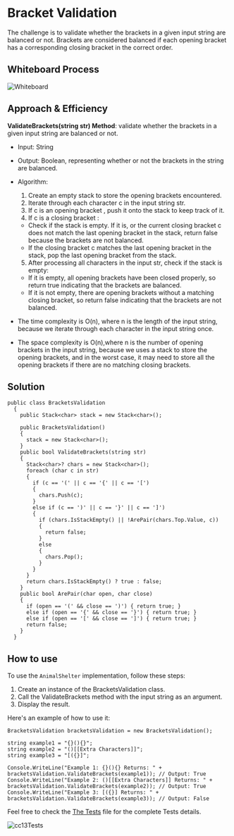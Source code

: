 # Bracket Validation

The challenge is to validate whether the brackets in a given input string are balanced or not. Brackets are considered balanced if each opening bracket has a corresponding closing bracket in the correct order.

## Whiteboard Process
![Whiteboard](./CC13WB.jpg)

## Approach & Efficiency

**ValidateBrackets(string str) Method**: validate whether the brackets in a given input string are balanced or not.

- Input: String
- Output: Boolean, representing whether or not the brackets in the string are balanced.

- Algorithm:
  1. Create an empty stack to store the opening brackets encountered.
  2. Iterate through each character c in the input string str.
  3. If c is an opening bracket , push it onto the stack to keep track of it.
  4. If c is a closing bracket :
    - Check if the stack is empty. If it is, or the current closing bracket c does not match the last opening bracket in the stack, return false because the brackets are not balanced.
    - If the closing bracket c matches the last opening bracket in the stack, pop the last opening bracket from the stack.
  5. After processing all characters in the input str, check if the stack is empty:
    - If it is empty, all opening brackets have been closed properly, so return true indicating that the brackets are balanced.
    - If it is not empty, there are opening brackets without a matching closing bracket, so return false indicating that the brackets are not balanced.

- The time complexity is O(n), where n is the length of the input string, because we iterate through each character in the input string once.
- The space complexity is O(n),where n is the number of opening brackets in the input string, because we uses a stack to store the opening brackets, and in the worst case, it may need to store all the opening brackets if there are no matching closing brackets.




## Solution

```
public class BracketsValidation
  {
    public Stack<char> stack = new Stack<char>();

    public BracketsValidation()
    {
      stack = new Stack<char>();
    }
    public bool ValidateBrackets(string str)
    {
      Stack<char>? chars = new Stack<char>();
      foreach (char c in str)
      {
        if (c == '(' || c == '{' || c == '[')
        {
          chars.Push(c);
        }
        else if (c == ')' || c == '}' || c == ']')
        {
          if (chars.IsStackEmpty() || !ArePair(chars.Top.Value, c))
          {
            return false;
          }
          else
          {
            chars.Pop();
          }
        }
      }
      return chars.IsStackEmpty() ? true : false;
    }
    public bool ArePair(char open, char close)
    {
      if (open == '(' && close == ')') { return true; }
      else if (open == '{' && close == '}') { return true; }
      else if (open == '[' && close == ']') { return true; }
      return false;
    }
  }

```

## How to use

To use the `AnimalShelter` implementation, follow these steps:

1. Create an instance of the BracketsValidation class.
2. Call the ValidateBrackets method with the input string as an argument.
3. Display the result.

Here's an example of how to use it:

```
BracketsValidation bracketsValidation = new BracketsValidation();

string example1 = "{}(){}";
string example2 = "()[[Extra Characters]]";
string example3 = "[({}]";

Console.WriteLine("Example 1: {}(){} Returns: " + bracketsValidation.ValidateBrackets(example1)); // Output: True
Console.WriteLine("Example 2: ()[[Extra Characters]] Returns: " + bracketsValidation.ValidateBrackets(example2)); // Output: True
Console.WriteLine("Example 3: [({}] Returns: " + bracketsValidation.ValidateBrackets(example3)); // Output: False
```


Feel free to check the [The Tests](../../DataStructures/CC13/CC13Test/UnitTest1.cs) file for the complete Tests details.

![cc13Tests](./CC13tests.PNGCC12test.PNG)
